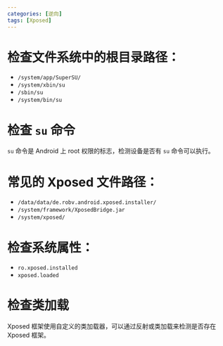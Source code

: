 ```yaml
---
categories: [逆向]
tags: [Xposed]
---
```

# **检查文件系统中的根目录路径**：
+ `/system/app/SuperSU/`
+ `/system/xbin/su`
+ `/sbin/su`
+ `/system/bin/su`

# 检查 `su` 命令
`su` 命令是 Android 上 root 权限的标志，检测设备是否有 `su` 命令可以执行。

# **常见的 Xposed 文件路径**：
+ `/data/data/de.robv.android.xposed.installer/`
+ `/system/framework/XposedBridge.jar`
+ `/system/xposed/`

# **检查系统属性**：
+ `ro.xposed.installed`
+ `xposed.loaded`

# 检查类加载
Xposed 框架使用自定义的类加载器，可以通过反射或类加载来检测是否存在 Xposed 框架。

